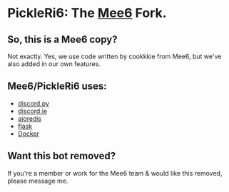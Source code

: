 # PickleRi6: The [Mee6](https://github.com/cookkkie/mee6) Fork.

## So, this is a Mee6 copy?
Not exactly. Yes, we use code written by cookkkie from Mee6, but we've also added in our own features. 

## Mee6/PickleRi6 uses:

- [discord.py](https://github.com/Rapptz/discord.py)
- [discord.ie](https://github.com/qeled/discordie)
- [aioredis](https://github.com/aio-libs/aioredis)
- [flask](http://flask.pocoo.org)
- [Docker](https://www.docker.com/)

## Want this bot removed?
If you're a member or work for the Mee6 team & would like this removed, please message me.
